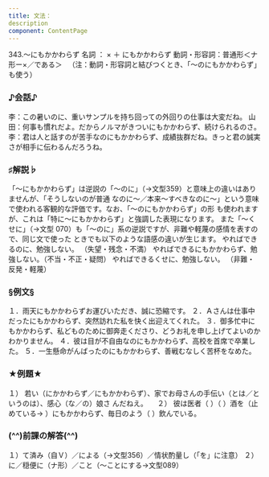 ```yaml
---
title: 文法：
description
component: ContentPage
---
```



343.～にもかかわらず
名詞 ： × ＋ にもかかわらず
動詞・形容詞：普通形＜ナ形ー×／である＞  
（注：動詞・形容詞と結びつくとき、「～のにもかかわらず」も使う）
### ♪会話♪
李：この暑いのに、重いサンプルを持ち回っての外回りの仕事は大変だね。 山田：何事も慣れだよ。だからノルマがきついにもかかわらず、続けられるのさ。
李：君は人と話すのが苦手なのにもかかわらず、成績抜群だね。きっと君の誠実さが相手に伝わるんだろうね。
### ♯解説♭
「～にもかかわらず」は逆説の「～のに」（→文型359）と意味上の違いはありませんが、「そうしないのが普通 なのに～／本来～すべきなのに～」という意味で使われる客観的な評価です。なお、「～のにもかかわらず」の形 も使われますが、これは「特に～にもかかわらず」と強調した表現になります。
また「～くせに」（→文型 070）も「～のに」系の逆説ですが、非難や軽蔑の感情を表すので、同じ文で使った ときでも以下のような語感の違いが生じます。
やればできるのに、勉強しない。 （失望・残念・不満） やればできるにもかかわらず、勉強しない。（不当・不正・疑問） やればできるくせに、勉強しない。 （非難・反発・軽蔑）
### §例文§
１．雨天にもかかわらずお運びいただき、誠に恐縮です。
２．Ａさんは仕事中だったにもかかわらず、突然訪れた私を快く出迎えてくれた。
３．御多忙中にもかかわらず、私どものために御奔走くださり、どうお礼を申し上げてよいのかわかりません。
４．彼は目が不自由なのにもかかわらず、高校を首席で卒業した。
５．一生懸命がんばったのにもかかわらず、善戦むなしく苦杯をなめた。
### ★例題★
１） 若い（にかかわらず／にもかかわらず）、家でお母さんの手伝い（とは／というのは）、感心（な／の）娘さ
んだねえ。    
２） 彼は医者（ ）（ ）酒を（止めている→ ）にもかかわらず、毎日のよう（ ）飲んでいる。
### (^^)前課の解答(^^)
１）て済み（自Ｖ）／による（→文型356）／情状酌量し（「を」に注意）
２）に／穏便に（ナ形）／こと（～ことにする→文型089）
